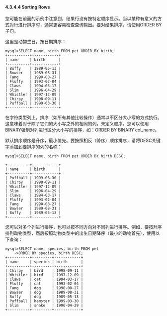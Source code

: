#### 4.3.4.4 Sorting Rows

您可能在前面的示例中注意到，结果行没有按特定顺序显示。当以某种有意义的方式对行进行排序时，通常更容易检查查询输出。要对结果排序，请使用ORDER BY子句。

这里是动物生日，按日期排序：

```
mysql>SELECT name, birth FROM pet ORDER BY birth;
+----------+------------+
| name     | birth      |
+----------+------------+
| Buffy    | 1989-05-13 |
| Bowser   | 1989-08-31 |
| Fang     | 1990-08-27 |
| Fluffy   | 1993-02-04 |
| Claws    | 1994-03-17 |
| Slim     | 1996-04-29 |
| Whistler | 1997-12-09 |
| Chirpy   | 1998-09-11 |
| Puffball | 1999-03-30 |
+----------+------------+
```

在字符类型列上，排序（如所有其他比较操作）通常以不区分大小写的方式执行。这意味着对于除了它们的大小写之外的相同的列，未定义顺序。您可以使用BINARY强制对列进行区分大小写的排序，如：ORDER BY BINARY col\_name。

默认排序顺序是升序，最小值先。要按照相反（降序）顺序排序，请将DESC关键字添加到要排序的列的名称：

```
mysql>SELECT name, birth FROM pet ORDER BY birth DESC;

+----------+------------+
| name     | birth      |
+----------+------------+
| Puffball | 1999-03-30 |
| Chirpy   | 1998-09-11 |
| Whistler | 1997-12-09 |
| Slim     | 1996-04-29 |
| Claws    | 1994-03-17 |
| Fluffy   | 1993-02-04 |
| Fang     | 1990-08-27 |
| Bowser   | 1989-08-31 |
| Buffy    | 1989-05-13 |
+----------+------------+
```

您可以对多个列进行排序，也可以按不同方向对不同列进行排序。例如，要按升序排列动物类型，然后按照动物类型中的出生日期降序（最小的动物首先），使用以下查询：

```
mysql>SELECT name, species, birth FROM pet
    ->ORDER BY species, birth DESC;
+----------+---------+------------+
| name     | species | birth      |
+----------+---------+------------+
| Chirpy   | bird    | 1998-09-11 |
| Whistler | bird    | 1997-12-09 |
| Claws    | cat     | 1994-03-17 |
| Fluffy   | cat     | 1993-02-04 |
| Fang     | dog     | 1990-08-27 |
| Bowser   | dog     | 1989-08-31 |
| Buffy    | dog     | 1989-05-13 |
| Puffball | hamster | 1999-03-30 |
| Slim     | snake   | 1996-04-29 |
+----------+---------+------------+
```




